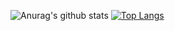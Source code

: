 ![Anurag's github stats](https://github-readme-stats.vercel.app/api?username=sheiiva&show_icons=true&theme=tokyonight&include_all_commits=true&hide=prs&count_private=true)
[![Top Langs](https://github-readme-stats.vercel.app/api/top-langs/?username=sheiiva&layout=compact&langs_count=10&hide=Makefile)](https://github.com/anuraghazra/github-readme-stats)
